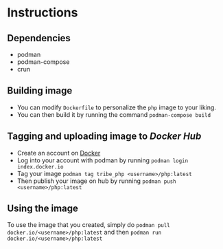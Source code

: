 # Instructions
## Dependencies
* podman
* podman-compose
* crun

## Building image
* You can modify `Dockerfile` to personalize the `php` image to your liking.
* You can then build it by running the command `podman-compose build`

## Tagging and uploading image to *Docker Hub*
* Create an account on [Docker](https://hub.docker.io)
* Log into your account with podman by running `podman login index.docker.io`
* Tag your image `podman tag tribe_php <username>/php:latest`
* Then publish your image on hub by running `podman push <username>/php:latest`

## Using the image
To use the image that you created, simply do `podman pull docker.io/<username>/php:latest` and then `podman run docker.io/<username>/php:latest`
